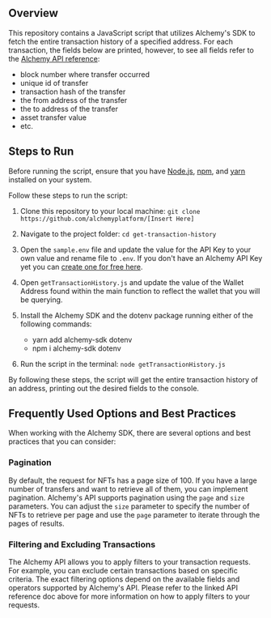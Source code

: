 ## Overview
This repository contains a JavaScript script that utilizes Alchemy's SDK to fetch the entire transaction history of a specified address. For each transaction, the fields below are printed, however, to see all fields refer to the [Alchemy API reference](https://docs.alchemy.com/reference/sdk-getassettransfers):


- block number where transfer occurred
- unique id of transfer
- transaction hash of the transfer
- the from address of the transfer
- the to address of the transfer
- asset transfer value
- etc.



## Steps to Run

Before running the script, ensure that you have [Node.js](https://docs.npmjs.com/downloading-and-installing-node-js-and-npm), [npm](https://docs.npmjs.com/downloading-and-installing-node-js-and-npm), and [yarn](https://classic.yarnpkg.com/lang/en/docs/install/#mac-stable) installed on your system. 

Follow these steps to run the script:

1. Clone this repository to your local machine:
`git clone https://github.com/alchemyplatform/[Insert Here]`


2. Navigate to the project folder: `cd get-transaction-history`

3. Open the `sample.env` file and update the value for the API Key to your own value and rename file to `.env`. If you don't have an Alchemy API Key yet you can [create one for free here](https://alchemy.com/?a=starter-code).

4. Open `getTransactionHistory.js` and update the value of the Wallet Address found within the main function to reflect the wallet that you will be querying.

5. Install the Alchemy SDK and the dotenv package running either of the following commands:
   * yarn add alchemy-sdk dotenv
   * npm i alchemy-sdk dotenv

6. Run the script in the terminal: `node getTransactionHistory.js`


By following these steps, the script will get the entire transaction history of an address, printing out the desired fields to the console.


## Frequently Used Options and Best Practices
When working with the Alchemy SDK, there are several options and best practices that you can consider:

### Pagination
By default, the request for NFTs has a page size of 100. If you have a large number of transfers and want to retrieve all of them, you can implement pagination. Alchemy's API supports pagination using the `page` and `size` parameters. You can adjust the `size` parameter to specify the number of NFTs to retrieve per page and use the `page` parameter to iterate through the pages of results.

### Filtering and Excluding Transactions
The Alchemy API allows you to apply filters to your transaction requests. For example, you can exclude certain transactions based on specific criteria. The exact filtering options depend on the available fields and operators supported by Alchemy's API. Please refer to the linked API reference doc above for more information on how to apply filters to your requests.
